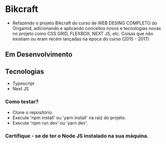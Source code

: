 # Bikcraft

- Refazendo o projeto Bikcraft do curso de WEB DESING COMPLETO do Origamid, adicionando e aplicando conceitos novos e tecnologias novas no projeto como CSS GRID, FLEXBOX, NEXT JS, etc. Coisas que não existiam ou eram recém lançadas na época do curso (2015 - 2017)

## Em Desenvolvimento

## Tecnologias 

- Typescript
- Next JS

### Como testar?

- Clone o repositório.
- Execute 'npm install' ou 'yarn install' na raiz do projeto.
- Execute 'npm run dev' ou 'yarn dev'.

### Certifique - se de ter o Node JS instalado na sua máquina.